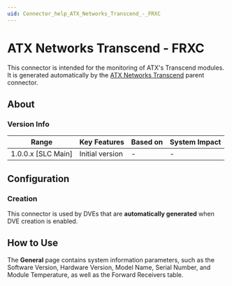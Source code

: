 ```yaml
---
uid: Connector_help_ATX_Networks_Transcend_-_FRXC
---
```


# ATX Networks Transcend - FRXC

This connector is intended for the monitoring of ATX's Transcend modules. It is generated automatically by the [ATX Networks Transcend](xref:Connector_help_ATX_Networks_Transcend) parent connector.

## About

### Version Info

| **Range**            | **Key Features** | **Based on** | **System Impact** |
|----------------------|------------------|--------------|-------------------|
| 1.0.0.x \[SLC Main\] | Initial version  | \-           | \-                |

## Configuration

### Creation

This connector is used by DVEs that are **automatically generated** when DVE creation is enabled.

## How to Use

The **General** page contains system information parameters, such as the Software Version, Hardware Version, Model Name, Serial Number, and Module Temperature, as well as the Forward Receivers table.
